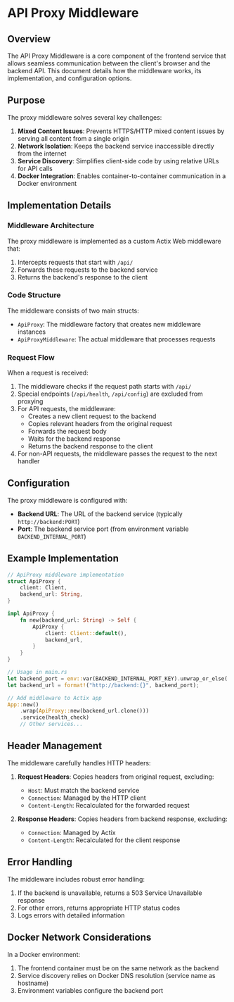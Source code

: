 # API Proxy Middleware

## Overview
The API Proxy Middleware is a core component of the frontend service that allows seamless communication between the client's browser and the backend API. This document details how the middleware works, its implementation, and configuration options.

## Purpose
The proxy middleware solves several key challenges:

1. **Mixed Content Issues**: Prevents HTTPS/HTTP mixed content issues by serving all content from a single origin
2. **Network Isolation**: Keeps the backend service inaccessible directly from the internet
3. **Service Discovery**: Simplifies client-side code by using relative URLs for API calls
4. **Docker Integration**: Enables container-to-container communication in a Docker environment

## Implementation Details

### Middleware Architecture
The proxy middleware is implemented as a custom Actix Web middleware that:

1. Intercepts requests that start with `/api/`
2. Forwards these requests to the backend service
3. Returns the backend's response to the client

### Code Structure
The middleware consists of two main structs:
- `ApiProxy`: The middleware factory that creates new middleware instances
- `ApiProxyMiddleware`: The actual middleware that processes requests

### Request Flow
When a request is received:

1. The middleware checks if the request path starts with `/api/`
2. Special endpoints (`/api/health`, `/api/config`) are excluded from proxying
3. For API requests, the middleware:
   - Creates a new client request to the backend
   - Copies relevant headers from the original request
   - Forwards the request body
   - Waits for the backend response
   - Returns the backend response to the client
4. For non-API requests, the middleware passes the request to the next handler

## Configuration
The proxy middleware is configured with:

- **Backend URL**: The URL of the backend service (typically `http://backend:PORT`)
- **Port**: The backend service port (from environment variable `BACKEND_INTERNAL_PORT`)

## Example Implementation

```rust
// ApiProxy middleware implementation
struct ApiProxy {
    client: Client,
    backend_url: String,
}

impl ApiProxy {
    fn new(backend_url: String) -> Self {
        ApiProxy {
            client: Client::default(),
            backend_url,
        }
    }
}

// Usage in main.rs
let backend_port = env::var(BACKEND_INTERNAL_PORT_KEY).unwrap_or_else(|_| "92".to_string());
let backend_url = format!("http://backend:{}", backend_port);

// Add middleware to Actix app
App::new()
    .wrap(ApiProxy::new(backend_url.clone()))
    .service(health_check)
    // Other services...
```

## Header Management
The middleware carefully handles HTTP headers:

1. **Request Headers**: Copies headers from original request, excluding:
   - `Host`: Must match the backend service
   - `Connection`: Managed by the HTTP client
   - `Content-Length`: Recalculated for the forwarded request

2. **Response Headers**: Copies headers from backend response, excluding:
   - `Connection`: Managed by Actix
   - `Content-Length`: Recalculated for the client response

## Error Handling
The middleware includes robust error handling:

1. If the backend is unavailable, returns a 503 Service Unavailable response
2. For other errors, returns appropriate HTTP status codes
3. Logs errors with detailed information

## Docker Network Considerations
In a Docker environment:

1. The frontend container must be on the same network as the backend
2. Service discovery relies on Docker DNS resolution (service name as hostname)
3. Environment variables configure the backend port 